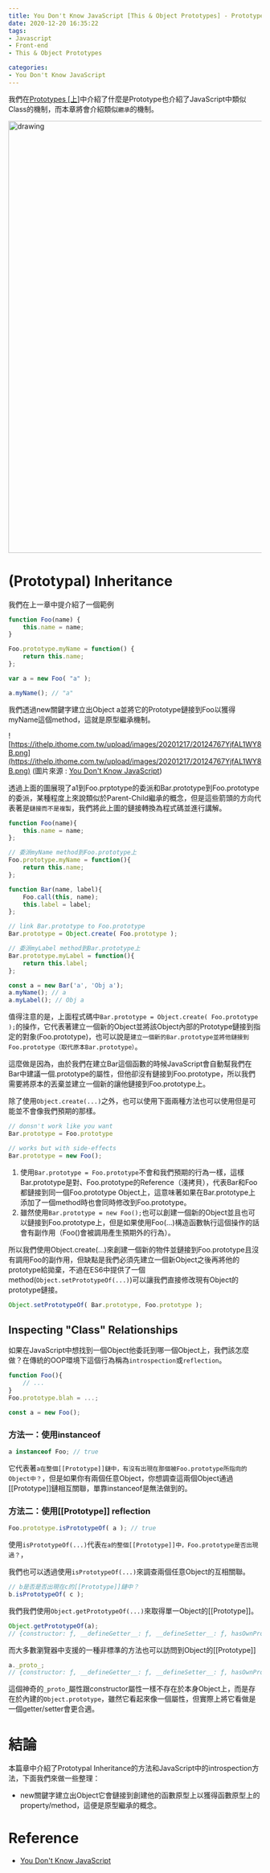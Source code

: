 ```yaml
---
title: You Don't Know JavaScript [This & Object Prototypes] - Prototypes [下]
date: 2020-12-20 16:35:22
tags:
- Javascript
- Front-end
- This & Object Prototypes

categories:
- You Don't Know JavaScript
---
```


我們在[Prototypes [上]](https://ithelp.ithome.com.tw/articles/10254732)中介紹了什麼是Prototype也介紹了JavaScript中類似Class的機制，而本章將會介紹類似`繼承`的機制。

<img src="https://uxguerrilla.co.uk/wp-content/uploads/2018/03/prototyping.png" alt="drawing" width="860"/>

<!-- more -->

# (Prototypal) Inheritance
我們在上一章中提介紹了一個範例
```javascript
function Foo(name) {
	this.name = name;
}

Foo.prototype.myName = function() {
	return this.name;
};

var a = new Foo( "a" );

a.myName(); // "a"
```
我們透過new關鍵字建立出Object a並將它的Prototype鏈接到Foo以獲得myName這個method，這就是原型繼承機制。

![https://ithelp.ithome.com.tw/upload/images/20201217/20124767YjfAL1WY8B.png](https://ithelp.ithome.com.tw/upload/images/20201217/20124767YjfAL1WY8B.png)
(圖片來源 : [You Don't Know JavaScript](https://github.com/getify/You-Dont-Know-JS/blob/1st-ed/this%20&%20object%20prototypes/ch5.md))

透過上面的圖展現了a1到Foo.prptotype的委派和Bar.prototype到Foo.prototype的委派，某種程度上來說類似於Parent-Child繼承的概念，但是這些箭頭的方向代表著是`鏈接而不是複製`，我們將此上圖的鏈接轉換為程式碼並進行講解。
```javascript
function Foo(name){
    this.name = name;
};

// 委派myName method到Foo.prototype上
Foo.prototype.myName = function(){
    return this.name;
};

function Bar(name, label){
    Foo.call(this, name);
    this.label = label;
};

// link Bar.prototype to Foo.prototype
Bar.prototype = Object.create( Foo.prototype );

// 委派myLabel method到Bar.prototype上
Bar.prototype.myLabel = function(){
    return this.label;
};

const a = new Bar('a', 'Obj a');
a.myName(); // a
a.myLabel(); // Obj a
```

值得注意的是，上面程式碼中`Bar.prototype = Object.create( Foo.prototype );`的操作，它代表著建立一個新的Object並將該Object內部的Prototype鏈接到指定的對象(Foo.prototype)，也可以說是`建立一個新的Bar.prototype並將他鏈接到Foo.prototype（取代原本Bar.prototype）`。

這麼做是因為，由於我們在建立Bar這個函數的時候JavaScript會自動幫我們在Bar中建議一個.prototype的屬性，但他卻沒有鏈接到Foo.prototype，所以我們需要將原本的丟棄並建立一個新的讓他鏈接到Foo.prototype上。

除了使用`Object.create(...)`之外，也可以使用下面兩種方法也可以使用但是可能並不會像我們預期的那樣。
```javascript
// donsn't work like you want
Bar.prototype = Foo.prototype

// works but with side-effects
Bar.prototype = new Foo();
```
1. 使用`Bar.prototype = Foo.prototype`不會和我們預期的行為一樣，這樣Bar.prototype是對、Foo.prototype的Reference（淺拷貝），代表Bar和Foo都鏈接到同一個Foo.prototype Object上，這意味著如果在Bar.prototype上添加了一個method時也會同時修改到Foo.prototype。
2. 雖然使用`Bar.prototype = new Foo();`也可以創建一個新的Object並且也可以鏈接到Foo.prototype上，但是如果使用Foo(...)構造函數執行這個操作的話會有副作用（Foo()會被調用產生預期外的行為）。

所以我們使用Object.create(...)來創建一個新的物件並鏈接到Foo.prototype且沒有調用Foo的副作用，但缺點是我們必須先建立一個新Object之後再將他的prototype給拋棄，不過在ES6中提供了一個method(`Object.setPrototypeOf(...)`)可以讓我們直接修改現有Object的prototype鏈接。
```javascript
Object.setPrototypeOf( Bar.prototype, Foo.prototype );
```

## Inspecting "Class" Relationships
如果在JavaScript中想找到一個Object他委託到哪一個Object上，我們該怎麼做？在傳統的OOP環境下這個行為稱為`introspection`或`reflection`。
```javascript
function Foo(){
    // ...
}
Foo.prototype.blah = ...;

const a = new Foo();
```
### 方法一：使用instanceof
```javascript
a instanceof Foo; // true
```
它代表著`a在整個[[Prototype]]鏈中，有沒有出現在那個被Foo.prototype所指向的Object中？`，但是如果你有兩個任意Object，你想調查這兩個Object通過[[Prototype]]鏈相互關聯，單靠instanceof是無法做到的。

### 方法二：使用[[Prototype]] reflection
```javascript
Foo.prototype.isPrototypeOf( a ); // true
```
使用`isPrototypeOf(...)`代表`在a的整個[[Prototype]]中，Foo.prototype是否出現過？`，

我們也可以透過使用`isPrototypeOf(...)`來調查兩個任意Object的互相關聯。
```javascript
// b是否是否出現在c的[[Prototype]]鏈中？
b.isPrototypeOf( c );
```

我們我們使用`Object.getPrototypeOf(...)`來取得單一Object的[[Prototype]]。
```javascript
Object.getPrototypeOf(a); 
// {constructor: ƒ, __defineGetter__: ƒ, __defineSetter__: ƒ, hasOwnProperty: ƒ, __lookupGetter__: ƒ, …}
```
而大多數瀏覽器中支援的一種非標準的方法也可以訪問到Object的[[Prototype]]
```javascript
a._proto_;
// {constructor: ƒ, __defineGetter__: ƒ, __defineSetter__: ƒ, hasOwnProperty: ƒ, __lookupGetter__: ƒ, …}
```
這個神奇的`_proto_`屬性跟constructor屬性一樣不存在於本身Object上，而是存在於內建的`Object.prototype`，雖然它看起來像一個屬性，但實際上將它看做是一個getter/setter會更合適。

# 結論
本篇章中介紹了Prototypal Inheritance的方法和JavaScript中的introspection方法，下面我們來做一些整理：
- new關鍵字建立出Object它會鏈接到創建他的函數原型上以獲得函數原型上的property/method，這便是原型繼承的概念。


# Reference
- [You Don't Know JavaScript](https://github.com/getify/You-Dont-Know-JS/blob/1st-ed/this%20%26%20object%20prototypes/ch5.md)

